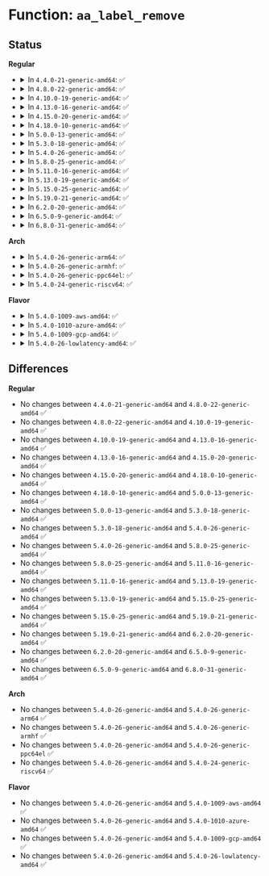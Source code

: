 # Function: <code>aa_label_remove</code>

## Status
<b>Regular</b>
<ul>
<li>
<details>
<summary>In <code>4.4.0-21-generic-amd64</code>: ✅</summary>

```c
bool aa_label_remove(struct aa_label * label)
```

```json
{
  "name": "aa_label_remove",
  "collision_type": "Unique Global",
  "inline_type": "No",
  "funcs": [
    {
      "addr": 18446744071582557936,
      "name": "aa_label_remove",
      "external": true,
      "loc": "security/apparmor/label.c:733",
      "file": "security/apparmor/label.c",
      "inline": "seen, unknown",
      "caller_inline": [],
      "caller_func": [
        "security/apparmor/policy.c:__remove_profile",
        "security/apparmor/label.c:label_free_rcu"
      ]
    }
  ],
  "symbols": [
    {
      "addr": 18446744071582557936,
      "name": "aa_label_remove",
      "section": ".text",
      "bind": "STB_GLOBAL",
      "size": 147
    }
  ]
}
```
</details>
</li>
<li>
<details>
<summary>In <code>4.8.0-22-generic-amd64</code>: ✅</summary>

```c
bool aa_label_remove(struct aa_label * label)
```

```json
{
  "name": "aa_label_remove",
  "collision_type": "Unique Global",
  "inline_type": "No",
  "funcs": [
    {
      "addr": 18446744071582798816,
      "name": "aa_label_remove",
      "external": true,
      "loc": "security/apparmor/label.c:733",
      "file": "security/apparmor/label.c",
      "inline": "seen, unknown",
      "caller_inline": [],
      "caller_func": [
        "security/apparmor/policy.c:__remove_profile",
        "security/apparmor/label.c:label_free_rcu"
      ]
    }
  ],
  "symbols": [
    {
      "addr": 18446744071582798816,
      "name": "aa_label_remove",
      "section": ".text",
      "bind": "STB_GLOBAL",
      "size": 147
    }
  ]
}
```
</details>
</li>
<li>
<details>
<summary>In <code>4.10.0-19-generic-amd64</code>: ✅</summary>

```c
bool aa_label_remove(struct aa_label * label)
```

```json
{
  "name": "aa_label_remove",
  "collision_type": "Unique Global",
  "inline_type": "No",
  "funcs": [
    {
      "addr": 18446744071582894640,
      "name": "aa_label_remove",
      "external": true,
      "loc": "security/apparmor/label.c:749",
      "file": "security/apparmor/label.c",
      "inline": "seen, unknown",
      "caller_inline": [],
      "caller_func": [
        "security/apparmor/policy.c:__remove_profile",
        "security/apparmor/label.c:label_free_rcu"
      ]
    }
  ],
  "symbols": [
    {
      "addr": 18446744071582894640,
      "name": "aa_label_remove",
      "section": ".text",
      "bind": "STB_GLOBAL",
      "size": 147
    }
  ]
}
```
</details>
</li>
<li>
<details>
<summary>In <code>4.13.0-16-generic-amd64</code>: ✅</summary>

```c
bool aa_label_remove(struct aa_label * label)
```

```json
{
  "name": "aa_label_remove",
  "collision_type": "Unique Global",
  "inline_type": "No",
  "funcs": [
    {
      "addr": 18446744071582962560,
      "name": "aa_label_remove",
      "external": true,
      "loc": "security/apparmor/label.c:747",
      "file": "security/apparmor/label.c",
      "inline": "seen, unknown",
      "caller_inline": [],
      "caller_func": [
        "security/apparmor/policy.c:__remove_profile",
        "security/apparmor/label.c:label_free_rcu"
      ]
    }
  ],
  "symbols": [
    {
      "addr": 18446744071582962560,
      "name": "aa_label_remove",
      "section": ".text",
      "bind": "STB_GLOBAL",
      "size": 109
    }
  ]
}
```
</details>
</li>
<li>
<details>
<summary>In <code>4.15.0-20-generic-amd64</code>: ✅</summary>

```c
bool aa_label_remove(struct aa_label * label)
```

```json
{
  "name": "aa_label_remove",
  "collision_type": "Unique Global",
  "inline_type": "No",
  "funcs": [
    {
      "addr": 18446744071583124880,
      "name": "aa_label_remove",
      "external": true,
      "loc": "security/apparmor/label.c:747",
      "file": "security/apparmor/label.c",
      "inline": "seen, unknown",
      "caller_inline": [],
      "caller_func": [
        "security/apparmor/policy.c:__remove_profile",
        "security/apparmor/label.c:label_free_rcu"
      ]
    }
  ],
  "symbols": [
    {
      "addr": 18446744071583124880,
      "name": "aa_label_remove",
      "section": ".text",
      "bind": "STB_GLOBAL",
      "size": 109
    }
  ]
}
```
</details>
</li>
<li>
<details>
<summary>In <code>4.18.0-10-generic-amd64</code>: ✅</summary>

```c
bool aa_label_remove(struct aa_label * label)
```

```json
{
  "name": "aa_label_remove",
  "collision_type": "Unique Global",
  "inline_type": "No",
  "funcs": [
    {
      "addr": 18446744071583330704,
      "name": "aa_label_remove",
      "external": true,
      "loc": "security/apparmor/label.c:746",
      "file": "security/apparmor/label.c",
      "inline": "seen, unknown",
      "caller_inline": [],
      "caller_func": [
        "security/apparmor/policy.c:__remove_profile",
        "security/apparmor/label.c:label_free_rcu"
      ]
    }
  ],
  "symbols": [
    {
      "addr": 18446744071583330704,
      "name": "aa_label_remove",
      "section": ".text",
      "bind": "STB_GLOBAL",
      "size": 109
    }
  ]
}
```
</details>
</li>
<li>
<details>
<summary>In <code>5.0.0-13-generic-amd64</code>: ✅</summary>

```c
bool aa_label_remove(struct aa_label * label)
```

```json
{
  "name": "aa_label_remove",
  "collision_type": "Unique Global",
  "inline_type": "No",
  "funcs": [
    {
      "addr": 18446744071583449280,
      "name": "aa_label_remove",
      "external": true,
      "loc": "security/apparmor/label.c:747",
      "file": "security/apparmor/label.c",
      "inline": "seen, unknown",
      "caller_inline": [],
      "caller_func": [
        "security/apparmor/policy.c:__remove_profile",
        "security/apparmor/label.c:label_free_rcu"
      ]
    }
  ],
  "symbols": [
    {
      "addr": 18446744071583449280,
      "name": "aa_label_remove",
      "section": ".text",
      "bind": "STB_GLOBAL",
      "size": 109
    }
  ]
}
```
</details>
</li>
<li>
<details>
<summary>In <code>5.3.0-18-generic-amd64</code>: ✅</summary>

```c
bool aa_label_remove(struct aa_label * label)
```

```json
{
  "name": "aa_label_remove",
  "collision_type": "Unique Global",
  "inline_type": "No",
  "funcs": [
    {
      "addr": 18446744071583634256,
      "name": "aa_label_remove",
      "external": true,
      "loc": "security/apparmor/label.c:743",
      "file": "security/apparmor/label.c",
      "inline": "seen, unknown",
      "caller_inline": [],
      "caller_func": [
        "security/apparmor/policy.c:__remove_profile",
        "security/apparmor/label.c:label_free_rcu"
      ]
    }
  ],
  "symbols": [
    {
      "addr": 18446744071583634256,
      "name": "aa_label_remove",
      "section": ".text",
      "bind": "STB_GLOBAL",
      "size": 109
    }
  ]
}
```
</details>
</li>
<li>
<details>
<summary>In <code>5.4.0-26-generic-amd64</code>: ✅</summary>

```c
bool aa_label_remove(struct aa_label * label)
```

```json
{
  "name": "aa_label_remove",
  "collision_type": "Unique Global",
  "inline_type": "No",
  "funcs": [
    {
      "addr": 18446744071583740544,
      "name": "aa_label_remove",
      "external": true,
      "loc": "security/apparmor/label.c:770",
      "file": "security/apparmor/label.c",
      "inline": "seen, unknown",
      "caller_inline": [],
      "caller_func": [
        "security/apparmor/policy.c:__remove_profile",
        "security/apparmor/label.c:label_free_rcu"
      ]
    }
  ],
  "symbols": [
    {
      "addr": 18446744071583740544,
      "name": "aa_label_remove",
      "section": ".text",
      "bind": "STB_GLOBAL",
      "size": 109
    }
  ]
}
```
</details>
</li>
<li>
<details>
<summary>In <code>5.8.0-25-generic-amd64</code>: ✅</summary>

```c
bool aa_label_remove(struct aa_label * label)
```

```json
{
  "name": "aa_label_remove",
  "collision_type": "Unique Global",
  "inline_type": "No",
  "funcs": [
    {
      "addr": 18446744071584128224,
      "name": "aa_label_remove",
      "external": true,
      "loc": "security/apparmor/label.c:770",
      "file": "security/apparmor/label.c",
      "inline": "seen, unknown",
      "caller_inline": [],
      "caller_func": [
        "security/apparmor/policy.c:aa_remove_profiles",
        "security/apparmor/policy.c:__aa_profile_list_release",
        "security/apparmor/label.c:label_free_rcu"
      ]
    }
  ],
  "symbols": [
    {
      "addr": 18446744071584128224,
      "name": "aa_label_remove",
      "section": ".text",
      "bind": "STB_GLOBAL",
      "size": 120
    }
  ]
}
```
</details>
</li>
<li>
<details>
<summary>In <code>5.11.0-16-generic-amd64</code>: ✅</summary>

```c
bool aa_label_remove(struct aa_label * label)
```

```json
{
  "name": "aa_label_remove",
  "collision_type": "Unique Global",
  "inline_type": "No",
  "funcs": [
    {
      "addr": 18446744071584246608,
      "name": "aa_label_remove",
      "external": true,
      "loc": "security/apparmor/label.c:770",
      "file": "security/apparmor/label.c",
      "inline": "seen, unknown",
      "caller_inline": [],
      "caller_func": [
        "security/apparmor/policy.c:aa_remove_profiles",
        "security/apparmor/policy.c:__aa_profile_list_release",
        "security/apparmor/label.c:label_free_rcu"
      ]
    }
  ],
  "symbols": [
    {
      "addr": 18446744071584246608,
      "name": "aa_label_remove",
      "section": ".text",
      "bind": "STB_GLOBAL",
      "size": 120
    }
  ]
}
```
</details>
</li>
<li>
<details>
<summary>In <code>5.13.0-19-generic-amd64</code>: ✅</summary>

```c
bool aa_label_remove(struct aa_label * label)
```

```json
{
  "name": "aa_label_remove",
  "collision_type": "Unique Global",
  "inline_type": "No",
  "funcs": [
    {
      "addr": 18446744071584269536,
      "name": "aa_label_remove",
      "external": true,
      "loc": "security/apparmor/label.c:770",
      "file": "security/apparmor/label.c",
      "inline": "seen, unknown",
      "caller_inline": [],
      "caller_func": [
        "security/apparmor/policy.c:aa_remove_profiles",
        "security/apparmor/policy.c:__aa_profile_list_release",
        "security/apparmor/label.c:label_free_rcu"
      ]
    }
  ],
  "symbols": [
    {
      "addr": 18446744071584269536,
      "name": "aa_label_remove",
      "section": ".text",
      "bind": "STB_GLOBAL",
      "size": 120
    }
  ]
}
```
</details>
</li>
<li>
<details>
<summary>In <code>5.15.0-25-generic-amd64</code>: ✅</summary>

```c
bool aa_label_remove(struct aa_label * label)
```

```json
{
  "name": "aa_label_remove",
  "collision_type": "Unique Global",
  "inline_type": "No",
  "funcs": [
    {
      "addr": 18446744071584655568,
      "name": "aa_label_remove",
      "external": true,
      "loc": "security/apparmor/label.c:770",
      "file": "security/apparmor/label.c",
      "inline": "seen, unknown",
      "caller_inline": [],
      "caller_func": [
        "security/apparmor/policy.c:aa_remove_profiles",
        "security/apparmor/policy.c:__aa_profile_list_release",
        "security/apparmor/label.c:label_free_rcu"
      ]
    }
  ],
  "symbols": [
    {
      "addr": 18446744071584655568,
      "name": "aa_label_remove",
      "section": ".text",
      "bind": "STB_GLOBAL",
      "size": 120
    }
  ]
}
```
</details>
</li>
<li>
<details>
<summary>In <code>5.19.0-21-generic-amd64</code>: ✅</summary>

```c
bool aa_label_remove(struct aa_label * label)
```

```json
{
  "name": "aa_label_remove",
  "collision_type": "Unique Global",
  "inline_type": "No",
  "funcs": [
    {
      "addr": 18446744071585316240,
      "name": "aa_label_remove",
      "external": true,
      "loc": "security/apparmor/label.c:772",
      "file": "security/apparmor/label.c",
      "inline": "seen, unknown",
      "caller_inline": [],
      "caller_func": [
        "security/apparmor/policy.c:aa_remove_profiles",
        "security/apparmor/policy.c:__aa_profile_list_release",
        "security/apparmor/label.c:label_free_rcu"
      ]
    }
  ],
  "symbols": [
    {
      "addr": 18446744071585316240,
      "name": "aa_label_remove",
      "section": ".text",
      "bind": "STB_GLOBAL",
      "size": 124
    }
  ]
}
```
</details>
</li>
<li>
<details>
<summary>In <code>6.2.0-20-generic-amd64</code>: ✅</summary>

```c
bool aa_label_remove(struct aa_label * label)
```

```json
{
  "name": "aa_label_remove",
  "collision_type": "Unique Global",
  "inline_type": "No",
  "funcs": [
    {
      "addr": 18446744071586056144,
      "name": "aa_label_remove",
      "external": true,
      "loc": "security/apparmor/label.c:772",
      "file": "security/apparmor/label.c",
      "inline": "seen, unknown",
      "caller_inline": [],
      "caller_func": [
        "security/apparmor/policy.c:aa_remove_profiles",
        "security/apparmor/policy.c:__aa_profile_list_release",
        "security/apparmor/label.c:label_free_rcu"
      ]
    }
  ],
  "symbols": [
    {
      "addr": 18446744071586056144,
      "name": "aa_label_remove",
      "section": ".text",
      "bind": "STB_GLOBAL",
      "size": 124
    }
  ]
}
```
</details>
</li>
<li>
<details>
<summary>In <code>6.5.0-9-generic-amd64</code>: ✅</summary>

```c
bool aa_label_remove(struct aa_label * label)
```

```json
{
  "name": "aa_label_remove",
  "collision_type": "Unique Global",
  "inline_type": "No",
  "funcs": [
    {
      "addr": 18446744071586291184,
      "name": "aa_label_remove",
      "external": true,
      "loc": "security/apparmor/label.c:772",
      "file": "security/apparmor/label.c",
      "inline": "seen, unknown",
      "caller_inline": [],
      "caller_func": [
        "security/apparmor/policy.c:aa_remove_profiles",
        "security/apparmor/policy.c:__aa_profile_list_release",
        "security/apparmor/label.c:label_free_rcu"
      ]
    }
  ],
  "symbols": [
    {
      "addr": 18446744071586291184,
      "name": "aa_label_remove",
      "section": ".text",
      "bind": "STB_GLOBAL",
      "size": 124
    }
  ]
}
```
</details>
</li>
<li>
<details>
<summary>In <code>6.8.0-31-generic-amd64</code>: ✅</summary>

```c
bool aa_label_remove(struct aa_label * label)
```

```json
{
  "name": "aa_label_remove",
  "collision_type": "Unique Global",
  "inline_type": "No",
  "funcs": [
    {
      "addr": 18446744071586547856,
      "name": "aa_label_remove",
      "external": true,
      "loc": "security/apparmor/label.c:780",
      "file": "security/apparmor/label.c",
      "inline": "seen, unknown",
      "caller_inline": [],
      "caller_func": [
        "security/apparmor/policy.c:aa_remove_profiles",
        "security/apparmor/policy.c:__aa_profile_list_release",
        "security/apparmor/label.c:label_free_rcu"
      ]
    }
  ],
  "symbols": [
    {
      "addr": 18446744071586547856,
      "name": "aa_label_remove",
      "section": ".text",
      "bind": "STB_GLOBAL",
      "size": 124
    }
  ]
}
```
</details>
</li>
</ul>
<b>Arch</b>
<ul>
<li>
<details>
<summary>In <code>5.4.0-26-generic-arm64</code>: ✅</summary>

```c
bool aa_label_remove(struct aa_label * label)
```

```json
{
  "name": "aa_label_remove",
  "collision_type": "Unique Global",
  "inline_type": "No",
  "funcs": [
    {
      "addr": 18446603336495538952,
      "name": "aa_label_remove",
      "external": true,
      "loc": "security/apparmor/label.c:770",
      "file": "security/apparmor/label.c",
      "inline": "seen, unknown",
      "caller_inline": [],
      "caller_func": [
        "security/apparmor/policy.c:__remove_profile",
        "security/apparmor/label.c:label_free_rcu"
      ]
    }
  ],
  "symbols": [
    {
      "addr": 18446603336495538952,
      "name": "aa_label_remove",
      "section": ".text",
      "bind": "STB_GLOBAL",
      "size": 212
    }
  ]
}
```
</details>
</li>
<li>
<details>
<summary>In <code>5.4.0-26-generic-armhf</code>: ✅</summary>

```c
bool aa_label_remove(struct aa_label * label)
```

```json
{
  "name": "aa_label_remove",
  "collision_type": "Unique Global",
  "inline_type": "No",
  "funcs": [
    {
      "addr": 3228903724,
      "name": "aa_label_remove",
      "external": true,
      "loc": "security/apparmor/label.c:770",
      "file": "security/apparmor/label.c",
      "inline": "seen, unknown",
      "caller_inline": [],
      "caller_func": [
        "security/apparmor/policy.c:__remove_profile",
        "security/apparmor/label.c:label_free_rcu"
      ]
    }
  ],
  "symbols": [
    {
      "addr": 3228903724,
      "name": "aa_label_remove",
      "section": ".text",
      "bind": "STB_GLOBAL",
      "size": 116
    }
  ]
}
```
</details>
</li>
<li>
<details>
<summary>In <code>5.4.0-26-generic-ppc64el</code>: ✅</summary>

```c
bool aa_label_remove(struct aa_label * label)
```

```json
{
  "name": "aa_label_remove",
  "collision_type": "Unique Global",
  "inline_type": "No",
  "funcs": [
    {
      "addr": 13835058055289623440,
      "name": "aa_label_remove",
      "external": true,
      "loc": "security/apparmor/label.c:770",
      "file": "security/apparmor/label.c",
      "inline": "seen, unknown",
      "caller_inline": [],
      "caller_func": [
        "security/apparmor/policy.c:__remove_profile",
        "security/apparmor/label.c:label_free_rcu"
      ]
    }
  ],
  "symbols": [
    {
      "addr": 13835058055289623440,
      "name": "aa_label_remove",
      "section": ".text",
      "bind": "STB_GLOBAL",
      "size": 184
    }
  ]
}
```
</details>
</li>
<li>
<details>
<summary>In <code>5.4.0-24-generic-riscv64</code>: ✅</summary>

```c
bool aa_label_remove(struct aa_label * label)
```

```json
{
  "name": "aa_label_remove",
  "collision_type": "Unique Global",
  "inline_type": "No",
  "funcs": [
    {
      "addr": 18446743936274713696,
      "name": "aa_label_remove",
      "external": true,
      "loc": "security/apparmor/label.c:770",
      "file": "security/apparmor/label.c",
      "inline": "seen, unknown",
      "caller_inline": [],
      "caller_func": [
        "security/apparmor/policy.c:__remove_profile",
        "security/apparmor/label.c:label_free_rcu"
      ]
    }
  ],
  "symbols": [
    {
      "addr": 18446743936274713696,
      "name": "aa_label_remove",
      "section": ".text",
      "bind": "STB_GLOBAL",
      "size": 122
    }
  ]
}
```
</details>
</li>
</ul>
<b>Flavor</b>
<ul>
<li>
<details>
<summary>In <code>5.4.0-1009-aws-amd64</code>: ✅</summary>

```c
bool aa_label_remove(struct aa_label * label)
```

```json
{
  "name": "aa_label_remove",
  "collision_type": "Unique Global",
  "inline_type": "No",
  "funcs": [
    {
      "addr": 18446744071583709280,
      "name": "aa_label_remove",
      "external": true,
      "loc": "security/apparmor/label.c:770",
      "file": "security/apparmor/label.c",
      "inline": "seen, unknown",
      "caller_inline": [],
      "caller_func": [
        "security/apparmor/policy.c:__remove_profile",
        "security/apparmor/label.c:label_free_rcu"
      ]
    }
  ],
  "symbols": [
    {
      "addr": 18446744071583709280,
      "name": "aa_label_remove",
      "section": ".text",
      "bind": "STB_GLOBAL",
      "size": 109
    }
  ]
}
```
</details>
</li>
<li>
<details>
<summary>In <code>5.4.0-1010-azure-amd64</code>: ✅</summary>

```c
bool aa_label_remove(struct aa_label * label)
```

```json
{
  "name": "aa_label_remove",
  "collision_type": "Unique Global",
  "inline_type": "No",
  "funcs": [
    {
      "addr": 18446744071583646336,
      "name": "aa_label_remove",
      "external": true,
      "loc": "security/apparmor/label.c:770",
      "file": "security/apparmor/label.c",
      "inline": "seen, unknown",
      "caller_inline": [],
      "caller_func": [
        "security/apparmor/policy.c:__remove_profile",
        "security/apparmor/label.c:label_free_rcu"
      ]
    }
  ],
  "symbols": [
    {
      "addr": 18446744071583646336,
      "name": "aa_label_remove",
      "section": ".text",
      "bind": "STB_GLOBAL",
      "size": 109
    }
  ]
}
```
</details>
</li>
<li>
<details>
<summary>In <code>5.4.0-1009-gcp-amd64</code>: ✅</summary>

```c
bool aa_label_remove(struct aa_label * label)
```

```json
{
  "name": "aa_label_remove",
  "collision_type": "Unique Global",
  "inline_type": "No",
  "funcs": [
    {
      "addr": 18446744071583693056,
      "name": "aa_label_remove",
      "external": true,
      "loc": "security/apparmor/label.c:770",
      "file": "security/apparmor/label.c",
      "inline": "seen, unknown",
      "caller_inline": [],
      "caller_func": [
        "security/apparmor/policy.c:__remove_profile",
        "security/apparmor/label.c:label_free_rcu"
      ]
    }
  ],
  "symbols": [
    {
      "addr": 18446744071583693056,
      "name": "aa_label_remove",
      "section": ".text",
      "bind": "STB_GLOBAL",
      "size": 109
    }
  ]
}
```
</details>
</li>
<li>
<details>
<summary>In <code>5.4.0-26-lowlatency-amd64</code>: ✅</summary>

```c
bool aa_label_remove(struct aa_label * label)
```

```json
{
  "name": "aa_label_remove",
  "collision_type": "Unique Global",
  "inline_type": "No",
  "funcs": [
    {
      "addr": 18446744071583792944,
      "name": "aa_label_remove",
      "external": true,
      "loc": "security/apparmor/label.c:770",
      "file": "security/apparmor/label.c",
      "inline": "seen, unknown",
      "caller_inline": [],
      "caller_func": [
        "security/apparmor/policy.c:__remove_profile",
        "security/apparmor/label.c:label_free_rcu"
      ]
    }
  ],
  "symbols": [
    {
      "addr": 18446744071583792944,
      "name": "aa_label_remove",
      "section": ".text",
      "bind": "STB_GLOBAL",
      "size": 109
    }
  ]
}
```
</details>
</li>
</ul>

## Differences
<b>Regular</b>
<ul>
<li>
No changes between <code>4.4.0-21-generic-amd64</code> and <code>4.8.0-22-generic-amd64</code> ✅
</li>
<li>
No changes between <code>4.8.0-22-generic-amd64</code> and <code>4.10.0-19-generic-amd64</code> ✅
</li>
<li>
No changes between <code>4.10.0-19-generic-amd64</code> and <code>4.13.0-16-generic-amd64</code> ✅
</li>
<li>
No changes between <code>4.13.0-16-generic-amd64</code> and <code>4.15.0-20-generic-amd64</code> ✅
</li>
<li>
No changes between <code>4.15.0-20-generic-amd64</code> and <code>4.18.0-10-generic-amd64</code> ✅
</li>
<li>
No changes between <code>4.18.0-10-generic-amd64</code> and <code>5.0.0-13-generic-amd64</code> ✅
</li>
<li>
No changes between <code>5.0.0-13-generic-amd64</code> and <code>5.3.0-18-generic-amd64</code> ✅
</li>
<li>
No changes between <code>5.3.0-18-generic-amd64</code> and <code>5.4.0-26-generic-amd64</code> ✅
</li>
<li>
No changes between <code>5.4.0-26-generic-amd64</code> and <code>5.8.0-25-generic-amd64</code> ✅
</li>
<li>
No changes between <code>5.8.0-25-generic-amd64</code> and <code>5.11.0-16-generic-amd64</code> ✅
</li>
<li>
No changes between <code>5.11.0-16-generic-amd64</code> and <code>5.13.0-19-generic-amd64</code> ✅
</li>
<li>
No changes between <code>5.13.0-19-generic-amd64</code> and <code>5.15.0-25-generic-amd64</code> ✅
</li>
<li>
No changes between <code>5.15.0-25-generic-amd64</code> and <code>5.19.0-21-generic-amd64</code> ✅
</li>
<li>
No changes between <code>5.19.0-21-generic-amd64</code> and <code>6.2.0-20-generic-amd64</code> ✅
</li>
<li>
No changes between <code>6.2.0-20-generic-amd64</code> and <code>6.5.0-9-generic-amd64</code> ✅
</li>
<li>
No changes between <code>6.5.0-9-generic-amd64</code> and <code>6.8.0-31-generic-amd64</code> ✅
</li>
</ul>
<b>Arch</b>
<ul>
<li>
No changes between <code>5.4.0-26-generic-amd64</code> and <code>5.4.0-26-generic-arm64</code> ✅
</li>
<li>
No changes between <code>5.4.0-26-generic-amd64</code> and <code>5.4.0-26-generic-armhf</code> ✅
</li>
<li>
No changes between <code>5.4.0-26-generic-amd64</code> and <code>5.4.0-26-generic-ppc64el</code> ✅
</li>
<li>
No changes between <code>5.4.0-26-generic-amd64</code> and <code>5.4.0-24-generic-riscv64</code> ✅
</li>
</ul>
<b>Flavor</b>
<ul>
<li>
No changes between <code>5.4.0-26-generic-amd64</code> and <code>5.4.0-1009-aws-amd64</code> ✅
</li>
<li>
No changes between <code>5.4.0-26-generic-amd64</code> and <code>5.4.0-1010-azure-amd64</code> ✅
</li>
<li>
No changes between <code>5.4.0-26-generic-amd64</code> and <code>5.4.0-1009-gcp-amd64</code> ✅
</li>
<li>
No changes between <code>5.4.0-26-generic-amd64</code> and <code>5.4.0-26-lowlatency-amd64</code> ✅
</li>
</ul>
